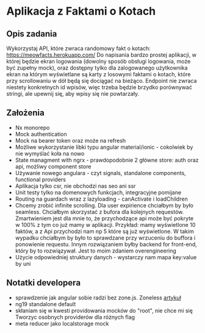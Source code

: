 # Aplikacja z Faktami o Kotach

## Opis zadania

Wykorzystaj API, które zwraca randomowy fakt o kotach:
https://meowfacts.herokuapp.com/
Do napisania bardzo prostej aplikacji, w której będzie ekran logowania (dowolny sposób obsługi logowania, może być zupełny mock), oraz dostępny tylko dla zalogowanego użytkownika ekran na którym wyświetlane są karty z losowymi faktami o kotach, które przy scrollowaniu w dół będą się dociągać na bieżąco.
Endpoint nie zwraca niestety konkretnych id wpisów, więc trzeba będzie brzydko porównywać stringi, ale upewnij się, aby wpisy się nie powtarzały.

## Założenia

- Nx monorepo
- Mock authentication
- Mock na bearer token oraz może na refresh
- Możliwe wykorzystanie libki typu angular material/ionic - cokolwiek by nie wymyślać koła na nowo
- State managment with ngrx - prawdopodobnie 2 główne store: auth oraz api, możliwy component store
- Używanie nowego angulara - czyt signals, standalone components, functional providers
- Aplikacja tylko csr, nie obchodzi nas seo ani ssr
- Unit testy tylko na domenowych funkcjach, integracyjne pomijane
- Routing na guardach wraz z lazyloading - canActivate i loadChildren
- Chcemy zrobić infinite scrolling. Dla user expirience chciałbym by było seamless. Chciałbym skorzystać z bufora dla kolejnych requestów. Zmartwieniem jest dla mnie to, że przychodzące api może być pokryte w 100% z tym co już mamy w aplikacji. Przykład: mamy wyświetlone 10 faktów, a z Api przychodzi nam np 5 które są już wyświetlone. W takim wypadku chciałbym by było to sprawdzane przy wrzuceniu do buffora i ponowienie requestu. Innym rozwiązaniem byłby backend for front-end, który by to rozwiązywał. Jest to moim zdaniem overengineering
- Użycie odpowiedniej struktury danych - wystarczy nam mapa key:value by uni

## Notatki developera

- sprawdzenie jak angular sobie radzi bez zone.js. Zoneless [artykuł](https://angular.dev/guide/experimental/zoneless)
- ng19 standalone default
- skłaniam się w kwesti providowania mocków do "root", nie chce mi się Tworzyc osobnych providerów dla różnych flag
- meta reducer jako localstorage mock
